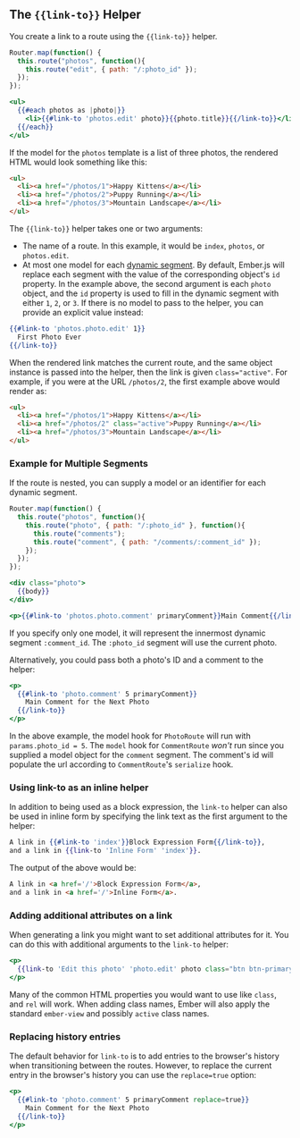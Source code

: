 ## The `{{link-to}}` Helper

You create a link to a route using the `{{link-to}}` helper.

```javascript {data-filename=app/router.js}
Router.map(function() {
  this.route("photos", function(){
    this.route("edit", { path: "/:photo_id" });
  });
});
```

```handlebars {data-filename=app/templates/photos.hbs}
<ul>
  {{#each photos as |photo|}}
    <li>{{#link-to 'photos.edit' photo}}{{photo.title}}{{/link-to}}</li>
  {{/each}}
</ul>
```

If the model for the `photos` template is a list of three photos, the
rendered HTML would look something like this:

```html
<ul>
  <li><a href="/photos/1">Happy Kittens</a></li>
  <li><a href="/photos/2">Puppy Running</a></li>
  <li><a href="/photos/3">Mountain Landscape</a></li>
</ul>
```

The `{{link-to}}` helper takes one or two arguments:

* The name of a route. In this example, it would be `index`, `photos`, or
  `photos.edit`.
* At most one model for each [dynamic segment](../routing/defining-your-routes/#toc_dynamic-segments).
  By default, Ember.js will replace each segment with the value of the corresponding object's `id` property.
  In the example above, the second argument is each `photo` object, and the `id` property is used to fill in
  the dynamic segment with either `1`, `2`, or `3`. If there is no model to pass to the helper, you can provide
  an explicit value instead:

```handlebars {data-filename=app/templates/photos.hbs}
{{#link-to 'photos.photo.edit' 1}}
  First Photo Ever
{{/link-to}}
```

When the rendered link matches the current route, and the same
object instance is passed into the helper, then the link is given
`class="active"`. For example, if you were at the URL `/photos/2`,
the first example above would render as:

```html
<ul>
  <li><a href="/photos/1">Happy Kittens</a></li>
  <li><a href="/photos/2" class="active">Puppy Running</a></li>
  <li><a href="/photos/3">Mountain Landscape</a></li>
</ul>
```

### Example for Multiple Segments

If the route is nested, you can supply a model or an identifier for each dynamic
segment.

```javascript {data-filename=app/router.js}
Router.map(function() {
  this.route("photos", function(){
    this.route("photo", { path: "/:photo_id" }, function(){
      this.route("comments");
      this.route("comment", { path: "/comments/:comment_id" });
    });
  });
});
```

```handlebars {data-filename=app/templates/photo/index.hbs}
<div class="photo">
  {{body}}
</div>

<p>{{#link-to 'photos.photo.comment' primaryComment}}Main Comment{{/link-to}}</p>
```

If you specify only one model, it will represent the innermost dynamic segment `:comment_id`.
The `:photo_id` segment will use the current photo.

Alternatively, you could pass both a photo's ID and a comment to the helper:

```handlebars {data-filename=app/templates/photo/index.hbs}
<p>
  {{#link-to 'photo.comment' 5 primaryComment}}
    Main Comment for the Next Photo
  {{/link-to}}
</p>
```

In the above example, the model hook for `PhotoRoute` will run with `params.photo_id = 5`.  The `model` hook for
`CommentRoute` _won't_ run since you supplied a model object for the `comment` segment. The comment's id will
populate the url according to `CommentRoute`'s `serialize` hook.

### Using link-to as an inline helper

In addition to being used as a block expression, the `link-to` helper
can also be used in inline form by specifying the link text as the first
argument to the helper:

```handlebars
A link in {{#link-to 'index'}}Block Expression Form{{/link-to}},
and a link in {{link-to 'Inline Form' 'index'}}.
```

The output of the above would be:

```html
A link in <a href='/'>Block Expression Form</a>,
and a link in <a href='/'>Inline Form</a>.
```

### Adding additional attributes on a link

When generating a link you might want to set additional attributes for it. You can do this with additional
arguments to the `link-to` helper:

```handlebars
<p>
  {{link-to 'Edit this photo' 'photo.edit' photo class="btn btn-primary"}}
</p>
```

Many of the common HTML properties you would want to use like `class`, and `rel` will work. When
adding class names, Ember will also apply the standard `ember-view` and possibly `active` class names.

### Replacing history entries

The default behavior for `link-to` is to add entries to the browser's history
when transitioning between the routes. However, to replace the current entry in
the browser's history you can use the `replace=true` option:

```handlebars
<p>
  {{#link-to 'photo.comment' 5 primaryComment replace=true}}
    Main Comment for the Next Photo
  {{/link-to}}
</p>
```
